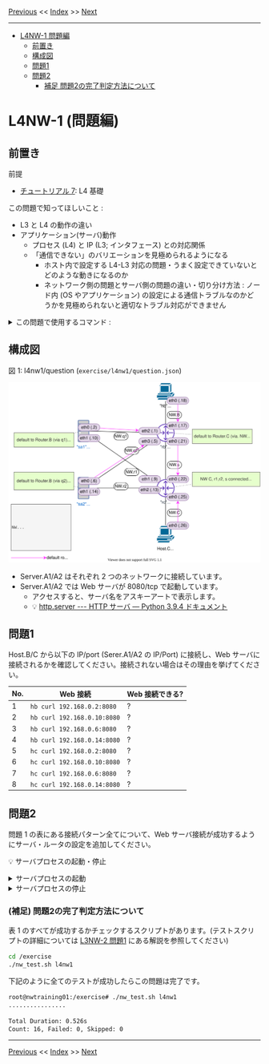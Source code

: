 <!-- HEADER -->
[Previous](../l3nw2/answer.md) << [Index](../index.md) >> [Next](../l4nw1/answer.md)

---
<!-- /HEADER -->

<!-- TOC -->

- [L4NW-1 問題編](#l4nw-1-%E5%95%8F%E9%A1%8C%E7%B7%A8)
  - [前置き](#%E5%89%8D%E7%BD%AE%E3%81%8D)
  - [構成図](#%E6%A7%8B%E6%88%90%E5%9B%B3)
  - [問題1](#%E5%95%8F%E9%A1%8C1)
  - [問題2](#%E5%95%8F%E9%A1%8C2)
    - [補足 問題2の完了判定方法について](#%E8%A3%9C%E8%B6%B3-%E5%95%8F%E9%A1%8C2%E3%81%AE%E5%AE%8C%E4%BA%86%E5%88%A4%E5%AE%9A%E6%96%B9%E6%B3%95%E3%81%AB%E3%81%A4%E3%81%84%E3%81%A6)

<!-- /TOC -->

# L4NW-1 (問題編)

## 前置き

前提

- [チュートリアル 7](../tutorial7/scenario.md): L4 基礎

この問題で知ってほしいこと :

* L3 と L4 の動作の違い
* アプリケーション(サーバ)動作
  * プロセス (L4) と IP (L3; インタフェース) との対応関係
  * 「通信できない」のバリエーションを見極められるようになる
    * ホスト内で設定する L4-L3 対応の問題・うまく設定できていないとどのような動きになるのか
    * ネットワーク側の問題とサーバ側の問題の違い・切り分け方法 : ノード内 (OS やアプリケーション) の設定による通信トラブルなのかどうかを見極められないと適切なトラブル対応ができません

<details>

<summary>この問題で使用するコマンド :</summary>

* インタフェースの一覧表示・設定確認
  * IP アドレス一の確認
    * `ip addr show [dev インタフェース名]`
* ノード内のプロセス操作
  * プロセス一覧表示
    * `ps -o pid,args` : `-o` 表示するフィールドの指定。長い文字列が途中で削られるのを防ぎたい場合は `--width 100` のように最大幅を数字で指定する。
  * プロセス停止
    * `kill プロセスID`
* ノード内でオープンされているポートの一覧
  * `ss -ltn` : `-l` (listen), `-t` (tcp), `-n` (numeric), オプションは適宜選択すること
* L3 の通信確認
  * `ping 宛先IPアドレス` (オプション `-c N` は送信するパケット数を指定します。)
* L3 通信経路の確認
  * `traceroute 宛先IPアドレス`
* ルーティングテーブルの確認
  * `ip route`
* ルーティングテーブルの操作 (静的経路の追加・削除)
  * `ip route add 宛先ネットワーク via 中継先ルータ(nexthop)IPアドレス`
  * `ip route del 宛先ネットワーク`
+ L4 の通信確認 (:white_check_mark: 演習内では L4 はすべて Web サーバになっています)
  * `curl URL`
* パケットキャプチャ (必要に応じて)
  * `tcpdump -l [-i インタフェース名]` : オプション `-l` がないとリアルタイムに表示されません。

</details>

## 構成図

図 1: l4nw1/question (`exercise/l4nw1/question.json`)

![Topology](topology.drawio.svg)

* Server.A1/A2 はそれぞれ 2 つのネットワークに接続しています。
* Server.A1/A2 では Web サーバが 8080/tcp で起動しています。
  * アクセスすると、サーバ名をアスキーアートで表示します。
  * :bulb: [http.server --- HTTP サーバ — Python 3.9.4 ドキュメント](https://docs.python.org/ja/3/library/http.server.html)

## 問題1

Host.B/C から以下の IP/port (Serer.A1/A2 の IP/Port) に接続し、Web サーバに接続されるかを確認してください。接続されない場合はその理由を挙げてください。

|No.| Web 接続                  |Web 接続できる?|
|---|---------------------------|---------------|
| 1 |`hb curl 192.168.0.2:8080` | ? |
| 2 |`hb curl 192.168.0.10:8080`| ? |
| 3 |`hb curl 192.168.0.6:8080` | ? |
| 4 |`hb curl 192.168.0.14:8080`| ? |
| 5 |`hc curl 192.168.0.2:8080` | ? |
| 6 |`hc curl 192.168.0.10:8080`| ? |
| 7 |`hc curl 192.168.0.6:8080` | ? |
| 8 |`hc curl 192.168.0.14:8080`| ? |

## 問題2

問題 1 の表にある接続パターン全てについて、Web サーバ接続が成功するようにサーバ・ルータの設定を追加してください。

:bulb: サーバプロセスの起動・停止

<details>

<summary>サーバプロセスの起動</summary>

Mininet ホストでサーバアプリケーションをバックグラウンド実行することによって実現できます。
- :white_check_mark: この環境内では Python の http モジュールを使用して Web サーバとしています。(コマンド末尾の `&` がバックグラウンド実行を指定しています。)
- :bulb: 実行オプションについては [http.server --- HTTP サーバ — Python 3.9.4 ドキュメント](https://docs.python.org/ja/3/library/http.server.html) 参照

```bash
# Mininet ターミナル
sa1 python3 -m http.server &
```

</details>

<details>

<summary>サーバプロセスの停止</summary>

バックグラウンド実行されているプロセスはそのまま (フォアグラウンドから) では操作できません。
Mininet ホストで動作しているプロセス ID を確認し、`kill`コマンドでプロセス ID を指定してプロセスを停止してください。

```bash
# プロセス・プロセスIDの確認
ps -Ho pid,args
# プロセス停止 (プロセスID 12345 のプロセスの停止)
kill 12345
```

</details>



### (補足) 問題2の完了判定方法について

表 1 のすべてが成功するかチェックするスクリプトがあります。(テストスクリプトの詳細については [L3NW-2 問題1](../l3nw2/question.md) にある解説を参照してください)

```bash
cd /exercise
./nw_test.sh l4nw1
```

下記のように全てのテストが成功したらこの問題は完了です。

```text
root@nwtraining01:/exercise# ./nw_test.sh l4nw1
................

Total Duration: 0.526s
Count: 16, Failed: 0, Skipped: 0
```

<!-- FOOTER -->

---

[Previous](../l3nw2/answer.md) << [Index](../index.md) >> [Next](../l4nw1/answer.md)
<!-- /FOOTER -->
